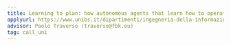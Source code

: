```yaml
---
title: Learning to plan: how autonomous agents that learn how to operate in an unperdictable dynamic environment.
applyurl: https://www.unibs.it/dipartimenti/ingegneria-della-informazione
advisor: Paolo Traverso (traverso@fbk.eu)
tag: call_uni
---
```

